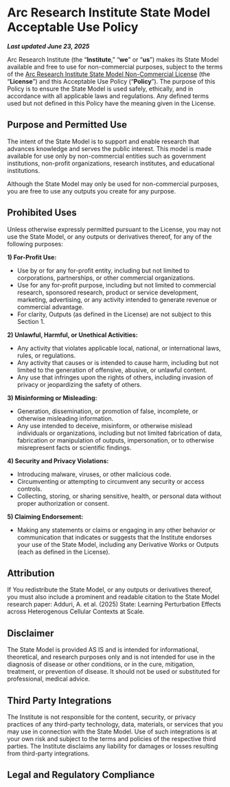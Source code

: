 
# Arc Research Institute State Model Acceptable Use Policy

**_Last updated June 23, 2025_**

Arc Research Institute (the “**Institute**,” “**we**” or “**us**”) makes its State Model available and free to use for non-commercial purposes, subject to the terms of the [Arc Research Institute State Model Non-Commercial License](MODEL_LICENSE) (the “**License**”) and this Acceptable Use Policy (“**Policy**”). The purpose of this Policy is to ensure the State Model is used safely, ethically, and in accordance with all applicable laws and regulations. Any defined terms used but not defined in this Policy have the meaning given in the License. 

## Purpose and Permitted Use

The intent of the State Model is to support and enable research that advances knowledge and serves the public interest. This model is made available for use only by non-commercial entities such as government institutions, non-profit organizations, research institutes, and educational institutions.

Although the State Model may only be used for non-commercial purposes, you are free to use any outputs you create for any purpose. 

## Prohibited Uses

Unless otherwise expressly permitted pursuant to the License, you may not use the State Model, or any outputs or derivatives thereof, for any of the following purposes:

**1)  For-Profit Use:**
-  Use by or for any for-profit entity, including but not limited to corporations, partnerships, or other commercial organizations.
-  Use for any for-profit purpose, including but not limited to commercial research, sponsored research, product or service development, marketing, advertising, or any activity intended to generate revenue or commercial advantage.
-  For clarity, Outputs (as defined in the License) are not subject to this Section 1.

**2)  Unlawful, Harmful, or Unethical Activities:**
-  Any activity that violates applicable local, national, or international laws, rules, or regulations.
-  Any activity that causes or is intended to cause harm, including but not limited to the generation of offensive, abusive, or unlawful content.
-  Any use that infringes upon the rights of others, including invasion of privacy or jeopardizing the safety of others.

**3)  Misinforming or Misleading:**
-  Generation, dissemination, or promotion of false, incomplete, or otherwise misleading information.
-  Any use intended to deceive, misinform, or otherwise mislead individuals or organizations, including but not limited fabrication of data, fabrication or manipulation of outputs, impersonation, or to otherwise misrepresent facts or scientific findings.

**4)  Security and Privacy Violations:**
-  Introducing malware, viruses, or other malicious code.
-  Circumventing or attempting to circumvent any security or access controls.
-  Collecting, storing, or sharing sensitive, health, or personal data without proper authorization or consent.

**5)  Claiming Endorsement:**
-  Making any statements or claims or engaging in any other behavior or communication that indicates or suggests that the Institute endorses your use of the State Model, including any Derivative Works or Outputs (each as defined in the License). 

## Attribution

If You redistribute the State Model, or any outputs or derivatives thereof, you must also include a prominent and readable citation to the State Model research paper: Adduri, A. et al. (2025) State: Learning Perturbation Effects across Heterogenous Cellular Contexts at Scale.

## Disclaimer

The State Model is provided AS IS and is intended for informational, theoretical, and research purposes only and is not intended for use in the diagnosis of disease or other conditions, or in the cure, mitigation, treatment, or prevention of disease. It should not be used or substituted for professional, medical advice.

## Third Party Integrations

The Institute is not responsible for the content, security, or privacy practices of any third-party technology, data, materials, or services that you may use in connection with the State Model. Use of such integrations is at your own risk and subject to the terms and policies of the respective third parties. The Institute disclaims any liability for damages or losses resulting from third-party integrations.

## Legal and Regulatory Compliance

